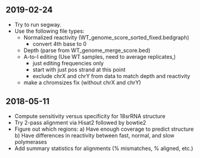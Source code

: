 
## 2019-02-24 

  - Try to run segway.
  - Use the following file types:
    - Normalized reactivity (WT_genome_score_sorted_fixed.bedgraph)
      - convert 4th base to 0
    - Depth (parse from WT_genome_merge_score.bed) 
    - A-to-I editing (Use WT samples, need to average replicates,)
      - just editing frequencies only
      - start with just pos strand at this point
      - exclude chrX and chrY from data to match depth and reactivity
    - make a chromsizes fix (without chrX and chrY)

## 2018-05-11

  - Compute sensitivity versus specificity for 18srRNA structure
  - Try 2-pass alignment via Hisat2 followed by bowtie2
  - Figure out which regions:
    a) Have enough coverage to predict structure
    b) Have differences in reactivity between fast, normal, and slow
    polymerases
  - Add summary statistics for alignments (% mismatches, % aligned, etc.)


